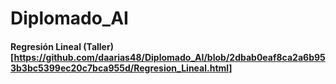 # Diplomado_AI
#### Regresión Lineal (Taller) [https://github.com/daarias48/Diplomado_AI/blob/2dbab0eaf8ca2a6b953b3bc5399ec20c7bca955d/Regresion_Lineal.html]
